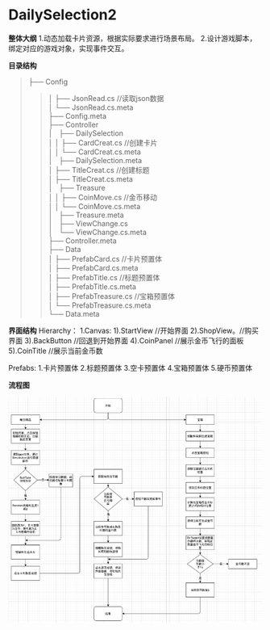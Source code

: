 # DailySelection2

**整体大纲**
 1.动态加载卡片资源，根据实际要求进行场景布局。
 2.设计游戏脚本，绑定对应的游戏对象，实现事件交互。
 
**目录结构**  
>├── Config  
>>│   ├── JsonRead.cs  //读取json数据  
>>│   └── JsonRead.cs.meta  
>├── Config.meta  
>├── Controller  
>>│   ├── DailySelection  
>>│   │   ├── CardCreat.cs  //创建卡片  
>>│   │   └── CardCreat.cs.meta  
>>│   ├── DailySelection.meta  
>>│   ├── TitleCreat.cs  //创建标题  
>>│   ├── TitleCreat.cs.meta  
>>│   ├── Treasure  
>>│   │   ├── CoinMove.cs  //金币移动  
>>│   │   └── CoinMove.cs.meta  
>>│   ├── Treasure.meta  
>>│   ├── ViewChange.cs  
>>│   └── ViewChange.cs.meta  
>├── Controller.meta  
>├── Data  
>>│   ├── PrefabCard.cs //卡片预置体  
>>│   ├── PrefabCard.cs.meta  
>>│   ├── PrefabTitle.cs //标题预置体  
>>│   ├── PrefabTitle.cs.meta  
>>│   ├── PrefabTreasure.cs //宝箱预置体  
>>│   └── PrefabTreasure.cs.meta  
>└── Data.meta  
 
**界面结构**
  Hierarchy：
    1.Canvas: 
     1).StartView //开始界面
     2).ShopView。//购买界面
     3).BackButton //回退到开始界面
     4).CoinPanel //展示金币飞行的面板
     5).CoinTitle //展示当前金币数
     
  Prefabs: 1.卡片预置体 2.标题预置体 3.空卡预置体 4.宝箱预置体 5.硬币预置体
  
**流程图**  

![image](https://github.com/89trillion-songzhiheng/DailySelection2/blob/main/picture/ProcessPicture.png)
